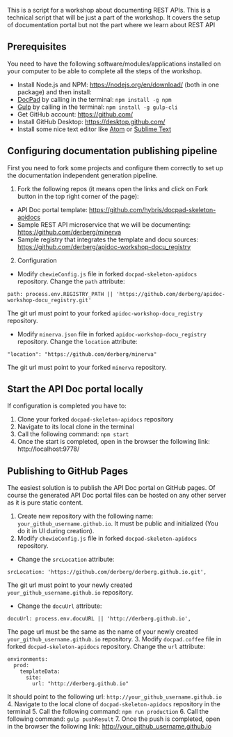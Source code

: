 This is a script for a workshop about documenting REST APIs.
This is a technical script that will be just a part of the workshop. It covers the setup of documentation portal but not the part where we learn about REST API

## Prerequisites

You need to have the following software/modules/applications installed on your computer to be able to complete all the steps of the workshop.

- Install Node.js and NPM: https://nodejs.org/en/download/ (both in one package) and then install:
 - [DocPad](http://docpad.org/) by calling in the terminal: `npm install -g npm`
 - [Gulp](http://gulpjs.com/) by calling in the terminal: `npm install -g gulp-cli`
- Get GitHub account: https://github.com/
- Install GitHub Desktop: https://desktop.github.com/
- Install some nice text editor like [Atom](https://atom.io/) or [Sublime Text](https://www.sublimetext.com/)

## Configuring documentation publishing pipeline

First you need to fork some projects and configure them correctly to set up the documentation independent generation pipeline.

1. Fork the following repos (it means open the links and click on Fork button in the top right corner of the page):
 - API Doc portal template: https://github.com/hybris/docpad-skeleton-apidocs
 - Sample REST API microservice that we will be documenting: https://github.com/derberg/minerva
 - Sample registry that integrates the template and docu sources: https://github.com/derberg/apidoc-workshop-docu_registry

2. Configuration
 - Modify `chewieConfig.js` file in forked `docpad-skeleton-apidocs` repository. Change the `path` attribute:
 ```
 path: process.env.REGISTRY_PATH || 'https://github.com/derberg/apidoc-workshop-docu_registry.git'
 ```
 The git url must point to your forked `apidoc-workshop-docu_registry` repository.

 - Modify `minerva.json` file in forked `apidoc-workshop-docu_registry` repository. Change the `location` attribute:
 ```
 "location": "https://github.com/derberg/minerva"
 ```
 The git url must point to your forked `minerva` repository.

## Start the API Doc portal locally

If configuration is completed you have to:

1. Clone your forked `docpad-skeleton-apidocs` repository
2. Navigate to its local clone in the terminal
3. Call the following command: `npm start`
4. Once the start is completed, open in the browser the following link: http://localhost:9778/

## Publishing to GitHub Pages

The easiest solution is to publish the API Doc portal on GitHub pages. Of course the generated API Doc portal files can be hosted on any other server as it is pure static content.

1. Create new repository with the following name: `your_github_username.github.io`. It must be public and initialized (You do it in UI during creation).
2. Modify `chewieConfig.js` file in forked `docpad-skeleton-apidocs` repository.
 - Change the `srcLocation` attribute:
```
srcLocation: 'https://github.com/derberg/derberg.github.io.git',
```
The git url must point to your newly created `your_github_username.github.io` repository.
 - Change the `docuUrl` attribute:
```
docuUrl: process.env.docuURL || 'http://derberg.github.io',
```
The page url must be the same as the name of your newly created `your_github_username.github.io` repository.
3. Modify `docpad.coffee` file in forked `docpad-skeleton-apidocs` repository. Change the `url` attribute:
```
environments:
  prod:
    templateData:
      site:
        url: "http://derberg.github.io"
```
It should point to the following url: `http://your_github_username.github.io`
4. Navigate to the local clone of `docpad-skeleton-apidocs` repository in the terminal
5. Call the following command: `npm run production`
6. Call the following command: `gulp pushResult`
7. Once the push is completed, open in the browser the following link: http://your_github_username.github.io
